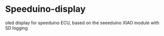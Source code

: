 # Speeduino-display
oled display for speeduino ECU, based on the seeeduino XIAO module with SD logging
